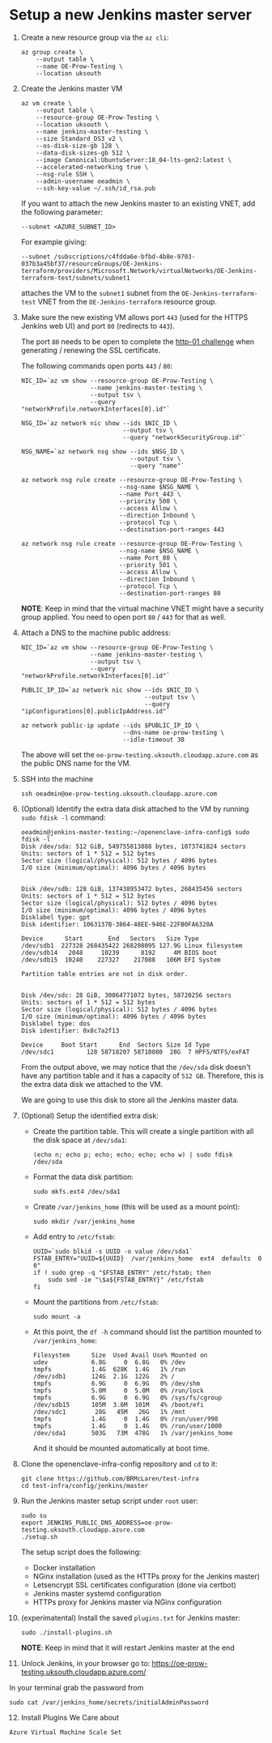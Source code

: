 # Setup a new Jenkins master server

1. Create a new resource group via the `az cli`:
    ```
    az group create \
        --output table \
        --name OE-Prow-Testing \
        --location uksouth
    ```

2. Create the Jenkins master VM

    ```
    az vm create \
        --output table \
        --resource-group OE-Prow-Testing \
        --location uksouth \
        --name jenkins-master-testing \
        --size Standard_DS3_v2 \
        --os-disk-size-gb 128 \
        --data-disk-sizes-gb 512 \
        --image Canonical:UbuntuServer:18_04-lts-gen2:latest \
        --accelerated-networking true \
        --nsg-rule SSH \
        --admin-username oeadmin \
        --ssh-key-value ~/.ssh/id_rsa.pub
    ```
    If you want to attach the new Jenkins master to an existing VNET, add the following parameter:
    ```
    --subnet <AZURE_SUBNET_ID>
    ```
    For example giving:
    ```
    --subnet /subscriptions/c4fdda6e-bfbd-4b8e-9703-037b3a45bf37/resourceGroups/OE-Jenkins-terraform/providers/Microsoft.Network/virtualNetworks/OE-Jenkins-terraform-test/subnets/subnet1
    ```
    attaches the VM to the `subnet1` subnet from the `OE-Jenkins-terraform-test` VNET from the `OE-Jenkins-terraform` resource group.

3. Make sure the new existing VM allows port `443` (used for the HTTPS Jenkins web UI) and port `80` (redirects to `443`).

    The port `80` needs to be open to complete the [http-01 challenge](https://letsencrypt.org/docs/challenge-types/#http-01-challenge) when generating / renewing the SSL certificate.

    The following commands open ports `443` / `80`:
    ```
    NIC_ID=`az vm show --resource-group OE-Prow-Testing \
                       --name jenkins-master-testing \
                       --output tsv \
                       --query "networkProfile.networkInterfaces[0].id"`

    NSG_ID=`az network nic show --ids $NIC_ID \
                                --output tsv \
                                --query "networkSecurityGroup.id"`

    NSG_NAME=`az network nsg show --ids $NSG_ID \
                                  --output tsv \
                                  --query "name"`

    az network nsg rule create --resource-group OE-Prow-Testing \
                               --nsg-name $NSG_NAME \
                               --name Port_443 \
                               --priority 500 \
                               --access Allow \
                               --direction Inbound \
                               --protocol Tcp \
                               --destination-port-ranges 443

    az network nsg rule create --resource-group OE-Prow-Testing \
                               --nsg-name $NSG_NAME \
                               --name Port_80 \
                               --priority 501 \
                               --access Allow \
                               --direction Inbound \
                               --protocol Tcp \
                               --destination-port-ranges 80
    ```
    **NOTE**: Keep in mind that the virtual machine VNET might have a security group applied. You need to open port `80` / `443` for that as well.

4. Attach a DNS to the machine public address:
    ```
    NIC_ID=`az vm show --resource-group OE-Prow-Testing \
                       --name jenkins-master-testing \
                       --output tsv \
                       --query "networkProfile.networkInterfaces[0].id"`

    PUBLIC_IP_ID=`az network nic show --ids $NIC_ID \
                                      --output tsv \
                                      --query "ipConfigurations[0].publicIpAddress.id"`

    az network public-ip update --ids $PUBLIC_IP_ID \
                                --dns-name oe-prow-testing \
                                --idle-timeout 30
    ```
    The above will set the `oe-prow-testing.uksouth.cloudapp.azure.com` as the public DNS name for the VM.

5. SSH into the machine
    ```
    ssh oeadmin@oe-prow-testing.uksouth.cloudapp.azure.com
    ```

6. (Optional) Identify the extra data disk attached to the VM by running `sudo fdisk -l` command:
    ```
    oeadmin@jenkins-master-testing:~/openenclave-infra-config$ sudo fdisk -l
    Disk /dev/sda: 512 GiB, 549755813888 bytes, 1073741824 sectors
    Units: sectors of 1 * 512 = 512 bytes
    Sector size (logical/physical): 512 bytes / 4096 bytes
    I/O size (minimum/optimal): 4096 bytes / 4096 bytes


    Disk /dev/sdb: 128 GiB, 137438953472 bytes, 268435456 sectors
    Units: sectors of 1 * 512 = 512 bytes
    Sector size (logical/physical): 512 bytes / 4096 bytes
    I/O size (minimum/optimal): 4096 bytes / 4096 bytes
    Disklabel type: gpt
    Disk identifier: 1063137B-3864-48EE-946E-22FB0FA6320A

    Device      Start       End   Sectors   Size Type
    /dev/sdb1  227328 268435422 268208095 127.9G Linux filesystem
    /dev/sdb14   2048     10239      8192     4M BIOS boot
    /dev/sdb15  10240    227327    217088   106M EFI System

    Partition table entries are not in disk order.


    Disk /dev/sdc: 28 GiB, 30064771072 bytes, 58720256 sectors
    Units: sectors of 1 * 512 = 512 bytes
    Sector size (logical/physical): 512 bytes / 4096 bytes
    I/O size (minimum/optimal): 4096 bytes / 4096 bytes
    Disklabel type: dos
    Disk identifier: 0x8c7a2f13

    Device     Boot Start      End  Sectors Size Id Type
    /dev/sdc1         128 58718207 58718080  28G  7 HPFS/NTFS/exFAT
    ```

    From the output above, we may notice that the `/dev/sda` disk doesn't have any partition table and it has a capacity of `512 GB`. Therefore, this is the extra data disk we attached to the VM.

    We are going to use this disk to store all the Jenkins master data.

7. (Optional) Setup the identified extra disk:

    * Create the partition table. This will create a single partition with all the disk space at `/dev/sda1`:
        ```
        (echo n; echo p; echo; echo; echo; echo w) | sudo fdisk /dev/sda
        ```

    * Format the data disk partition:
        ```
        sudo mkfs.ext4 /dev/sda1
        ```

    * Create `/var/jenkins_home` (this will be used as a mount point):
        ```
        sudo mkdir /var/jenkins_home
        ```

    * Add entry to `/etc/fstab`:
        ```
        UUID=`sudo blkid -s UUID -o value /dev/sda1`
        FSTAB_ENTRY="UUID=${UUID}  /var/jenkins_home  ext4  defaults  0 0"
        if ! sudo grep -q "$FSTAB_ENTRY" /etc/fstab; then
            sudo sed -ie "\$a${FSTAB_ENTRY}" /etc/fstab
        fi
        ```

    * Mount the partitions from `/etc/fstab`:
        ```
        sudo mount -a
        ```

    * At this point, the `df -h` command should list the partition mounted to `/var/jenkins_home`:
        ```
        Filesystem      Size  Used Avail Use% Mounted on
        udev            6.8G     0  6.8G   0% /dev
        tmpfs           1.4G  628K  1.4G   1% /run
        /dev/sdb1       124G  2.1G  122G   2% /
        tmpfs           6.9G     0  6.9G   0% /dev/shm
        tmpfs           5.0M     0  5.0M   0% /run/lock
        tmpfs           6.9G     0  6.9G   0% /sys/fs/cgroup
        /dev/sdb15      105M  3.6M  101M   4% /boot/efi
        /dev/sdc1        28G   45M   26G   1% /mnt
        tmpfs           1.4G     0  1.4G   0% /run/user/998
        tmpfs           1.4G     0  1.4G   0% /run/user/1000
        /dev/sda1       503G   73M  478G   1% /var/jenkins_home
        ```
        And it should be mounted automatically at boot time.


8. Clone the openenclave-infra-config repository and `cd` to it:
    ```
    git clone https://github.com/BRMcLaren/test-infra
    cd test-infra/config/jenkins/master
    ```

9. Run the Jenkins master setup script under `root` user:
    ```
    sudo su
    export JENKINS_PUBLIC_DNS_ADDRESS=oe-prow-testing.uksouth.cloudapp.azure.com
    ./setup.sh
    ```
    The setup script does the following:
    * Docker installation
    * NGinx installation (used as the HTTPs proxy for the Jenkins master)
    * Letsencrypt SSL certificates configuration (done via certbot)
    * Jenkins master systemd configuration
    * HTTPs proxy for Jenkins master via NGinx configuration

10. (experimatental) Install the saved `plugins.txt` for Jenkins master:
    ```
    sudo ./install-plugins.sh
    ```
    **NOTE**: Keep in mind that it will restart Jenkins master at the end


11. Unlock Jenkins, in your browser go to: https://oe-prow-testing.uksouth.cloudapp.azure.com/

In your terminal grab the password from
```
sudo cat /var/jenkins_home/secrets/initialAdminPassword
```

12. Install Plugins We Care about

```
Azure Virtual Machine Scale Set
```